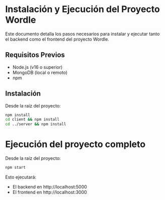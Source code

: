 # Instalación y Ejecución del Proyecto Wordle

Este documento detalla los pasos necesarios para instalar y ejecutar tanto el backend como el frontend del proyecto Wordle.

## Requisitos Previos

- Node.js (v16 o superior)
- MongoDB (local o remoto)
- npm

## Instalación

Desde la raíz del proyecto:

```bash
npm install
cd client && npm install
cd ../server && npm install
```

# Ejecución del proyecto completo

Desde la raíz del proyecto:

```bash
npm start
```

Esto ejecutará:
- El backend en http://localhost:5000
- El frontend en http://localhost:3000